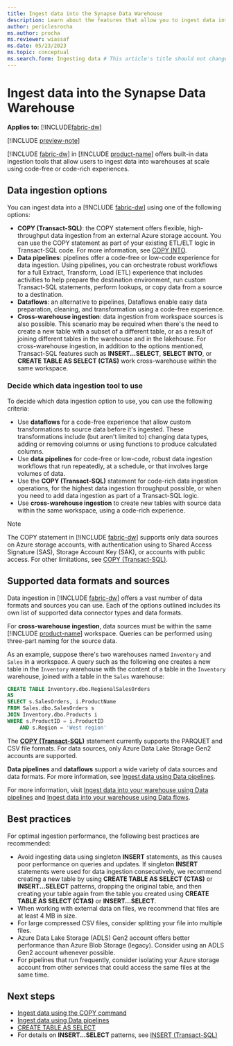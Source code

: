 ```yaml
---
title: Ingest data into the Synapse Data Warehouse
description: Learn about the features that allow you to ingest data into your Synapse Data Warehouse in Microsoft Fabric.
author: periclesrocha
ms.author: procha
ms.reviewer: wiassaf
ms.date: 05/23/2023
ms.topic: conceptual
ms.search.form: Ingesting data # This article's title should not change. If so, contact engineering.
---
```


# Ingest data into the Synapse Data Warehouse

**Applies to:** [!INCLUDE[fabric-dw](includes/applies-to-version/fabric-dw.md)]

[!INCLUDE [preview-note](../includes/preview-note.md)]

 [!INCLUDE [fabric-dw](includes/fabric-dw.md)] in [!INCLUDE [product-name](../includes/product-name.md)] offers built-in data ingestion tools that allow users to ingest data into warehouses at scale using code-free or code-rich experiences.

## Data ingestion options

You can ingest data into a [!INCLUDE [fabric-dw](includes/fabric-dw.md)] using one of the following options:

- **COPY (Transact-SQL)**: the COPY statement offers flexible, high-throughput data ingestion from an external Azure storage account. You can use the COPY statement as part of your existing ETL/ELT logic in Transact-SQL code. For more information, see [COPY INTO](/sql/t-sql/statements/copy-into-transact-sql?view=fabric&preserve-view=true).
- **Data pipelines**: pipelines offer a code-free or low-code experience for data ingestion. Using pipelines, you can orchestrate robust workflows for a full Extract, Transform, Load (ETL) experience that includes activities to help prepare the destination environment, run custom Transact-SQL statements, perform lookups, or copy data from a source to a destination.
- **Dataflows**: an alternative to pipelines, Dataflows enable easy data preparation, cleaning, and transformation using a code-free experience. 
- **Cross-warehouse ingestion**: data ingestion from workspace sources is also possible. This scenario may be required when there's the need to create a new table with a subset of a different table, or as a result of joining different tables in the warehouse and in the lakehouse. For cross-warehouse ingestion, in addition to the options mentioned, Transact-SQL features such as **INSERT...SELECT**, **SELECT INTO**, or **CREATE TABLE AS SELECT (CTAS)** work cross-warehouse within the same workspace.

### Decide which data ingestion tool to use

To decide which data ingestion option to use, you can use the following criteria: 

- Use **dataflows** for a code-free experience that allow custom transformations to source data before it's ingested. These transformations include (but aren't limited to) changing data types, adding or removing columns or using functions to produce calculated columns.
- Use **data pipelines** for code-free or low-code, robust data ingestion workflows that run repeatedly, at a schedule, or that involves large volumes of data.
- Use the **COPY (Transact-SQL)** statement for code-rich data ingestion operations, for the highest data ingestion throughput possible, or when you need to add data ingestion as part of a Transact-SQL logic. 
- Use **cross-warehouse ingestion** to create new tables with source data within the same workspace, using a code-rich experience.
 
> [!NOTE]
> The COPY statement in [!INCLUDE [fabric-dw](includes/fabric-dw.md)] supports only data sources on Azure storage accounts, with authentication using to Shared Access Signature (SAS), Storage Account Key (SAK), or accounts with public access. For other limitations, see [COPY (Transact-SQL)](/sql/t-sql/statements/copy-into-transact-sql).

## Supported data formats and sources

Data ingestion in [!INCLUDE [fabric-dw](includes/fabric-dw.md)] offers a vast number of data formats and sources you can use. Each of the options outlined includes its own list of supported data connector types and data formats. 

For **cross-warehouse ingestion**, data sources must be within the same [!INCLUDE [product-name](../includes/product-name.md)] workspace. Queries can be performed using three-part naming for the source data.

As an example, suppose there's two warehouses named `Inventory` and `Sales` in a workspace. A query such as the following one creates a new table in the `Inventory` warehouse with the content of a table in the `Inventory` warehouse, joined with a table in the `Sales` warehouse:

```sql
CREATE TABLE Inventory.dbo.RegionalSalesOrders
AS
SELECT s.SalesOrders, i.ProductName
FROM Sales.dbo.SalesOrders s
JOIN Inventory.dbo.Products i
WHERE s.ProductID = i.ProductID
    AND s.Region = 'West region'
```

The **[COPY (Transact-SQL)](/sql/t-sql/statements/copy-into-transact-sql?view=fabric&preserve-view=true)** statement currently supports the PARQUET and CSV file formats. For data sources, only Azure Data Lake Storage Gen2 accounts are supported.

**Data pipelines** and **dataflows** support a wide variety of data sources and data formats. For more information, see [Ingest data using Data pipelines](ingest-data-pipelines.md).

For more information, visit [Ingest data into your warehouse using Data pipelines](/ingest-data-pipelines) and [Ingest data into your warehouse using Data flows](/ingest-data-flows).

## Best practices

For optimal ingestion performance, the following best practices are recommended:

- Avoid ingesting data using singleton **INSERT** statements, as this causes poor performance on queries and updates. If singleton **INSERT** statements were used for data ingestion consecutively, we recommend creating a new table by using **CREATE TABLE AS SELECT (CTAS)** or **INSERT...SELECT** patterns, dropping the original table, and then creating your table again from the table you created using **CREATE TABLE AS SELECT (CTAS)** or **INSERT...SELECT**.
- When working with external data on files, we recommend that files are at least 4 MB in size.
- For large compressed CSV files, consider splitting your file into multiple files.
- Azure Data Lake Storage (ADLS) Gen2 account offers better performance than Azure Blob Storage (legacy). Consider using an ADLS Gen2 account whenever possible. 
- For pipelines that run frequently, consider isolating your Azure storage account from other services that could access the same files at the same time.

## Next steps

- [Ingest data using the COPY command](/sql/t-sql/statements/copy-into-transact-sql?view=fabric&preserve-view=true)
- [Ingest data using Data pipelines](ingest-data-pipelines.md)
- [CREATE TABLE AS SELECT](/sql/t-sql/statements/create-table-as-select-azure-sql-data-warehouse?view=fabric&preserve-view=true)
- For details on **INSERT...SELECT** patterns, see [INSERT (Transact-SQL)](/sql/t-sql/statements/insert-transact-sql?view=fabric&preserve-view=true)
